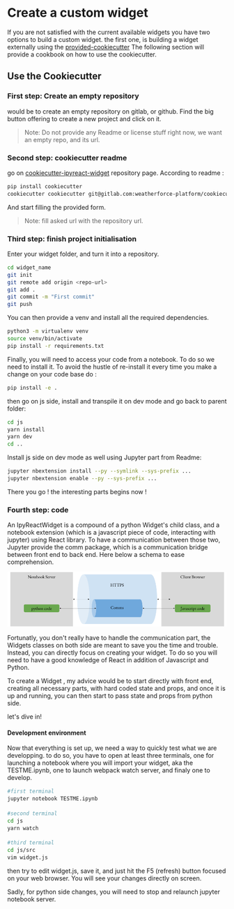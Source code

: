 # Create a custom widget

If you are not satisfied with the current available widgets you have two options to build a custom widget.
the first one, is building a widget externally using the [provided-cookiecutter](https://gitlab.com/weatherforce-platform/cookiecutter-ipyreact-widget)
The following section will provide a cookbook on how to use the cookiecutter.

## Use the Cookiecutter

### First step: Create an empty repository

 would be to create an empty repository on gitlab, or github. Find the big button offering to create a new project and click on it.
>Note: Do not provide any Readme or license stuff right now, we want an empty repo, and its url.


### Second step: cookiecutter readme

go on [cookiecutter-ipyreact-widget](https://gitlab.com/weatherforce-platform/cookiecutter-ipyreact-widget) repository page.
According to readme :

```bash
pip install cookiecutter
cookiecutter cookiecutter git@gitlab.com:weatherforce-platform/cookiecutter-ipyreact-widget.git
```
And start filling the provided form.
> Note: fill asked url with the repository url.

### Third step: finish project initialisation 

Enter your widget folder, and turn it into a repository.  

```bash
cd widget_name
git init
git remote add origin <repo-url>
git add .
git commit -m "First commit"
git push
```
You can then provide a venv and install all the required dependencies.

```bash
python3 -m virtualenv venv
source venv/bin/activate
pip install -r requirements.txt
```
Finally, you will need to access your code from a notebook. To do so we need to install it. To avoid the hustle of re-install it every time you make a change on your code base do :
```bash
pip install -e .
```
then go on js side, install and transpile it on dev mode and go back to parent folder:

```bash
cd js
yarn install 
yarn dev
cd ..
```

Install js side on dev mode as well using Jupyter part from Readme:

```bash
jupyter nbextension install --py --symlink --sys-prefix ... 
jupyter nbextension enable --py --sys-prefix ...
```

There you go ! the interesting parts begins  now !

### Fourth step: code

An IpyReactWidget is a compound of a python Widget's child class, and a notebook extension (which is a javascript piece of code, interacting with jupyter) using React library.
To have a communication between those two, Jupyter provide the comm package, which is a communication bridge between front end to back end. Here below a schema to ease comprehension.

![diagram showing a global picture of a widget's parts communicate with each other][diagram1]

Fortunatly, you don't really have to handle the communication part, the Widgets classes on both side are meant to save you the time and trouble. Instead, you can directly focus on 
creating your widget. To do so you will need to have a good knowledge of React in addition of Javascript and Python.

To create a Widget , my advice would be to start directly with front end, creating all necessary parts, with hard coded state and props, and once it is up and running, you can then start to 
pass state and props from python side.

let's dive in! 

#### Development environment

Now that everything is set up, we need a way to quickly test what we are developping. to do so, you have to open at least three terminals, one for launching a notebook where you will import
your widget, aka the TESTME.ipynb, one to launch webpack watch server, and finaly one to develop.

```bash
#first terminal
jupyter notebook TESTME.ipynb

#second terminal
cd js
yarn watch

#third terminal
cd js/src
vim widget.js
```
then try to edit widget.js, save it, and just hit the F5 (refresh) button focused on your web browser. You will see your changes directly on screen. 

Sadly, for python side changes, you will need to stop and relaunch jupyter notebook server. 

[diagram1]: _static/cookiecutter_1.png
